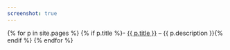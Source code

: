 ```yaml
---
screenshot: true
---
```


{% for p in site.pages %}
{% if p.title %}- <a href="{{ p.url | prepend: site.baseurl }}">{{ p.title }}</a> – {{ p.description }}{% endif %}
{% endfor %}
